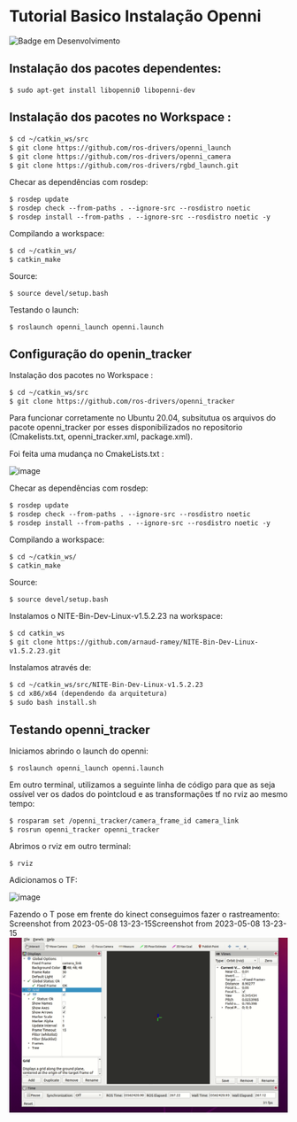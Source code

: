 # Tutorial Basico Instalação Openni
![Badge em Desenvolvimento](http://img.shields.io/static/v1?label=STATUS&message=EM%20DESENVOLVIMENTO&color=GREEN&style=for-the-badge)

## Instalação dos pacotes dependentes:
```
$ sudo apt-get install libopenni0 libopenni-dev
```

## Instalação dos pacotes no Workspace :
```
$ cd ~/catkin_ws/src
$ git clone https://github.com/ros-drivers/openni_launch
$ git clone https://github.com/ros-drivers/openni_camera
$ git clone https://github.com/ros-drivers/rgbd_launch.git
```

Checar as dependências com rosdep:
```
$ rosdep update
$ rosdep check --from-paths . --ignore-src --rosdistro noetic
$ rosdep install --from-paths . --ignore-src --rosdistro noetic -y
```

Compilando a workspace:
```
$ cd ~/catkin_ws/
$ catkin_make
```

Source:
```
$ source devel/setup.bash
```

Testando o launch:

```
$ roslaunch openni_launch openni.launch

```

## Configuração do openin_tracker

Instalação dos pacotes no Workspace :

```
$ cd ~/catkin_ws/src
$ git clone https://github.com/ros-drivers/openni_tracker
```
Para funcionar corretamente no Ubuntu 20.04, subsitutua os arquivos do pacote openni_tracker por esses disponibilizados no repositorio (Cmakelists.txt, openni_tracker.xml, package.xml).

Foi feita uma mudança no CmakeLists.txt :

![image](https://user-images.githubusercontent.com/112727443/236873056-6443eda0-5308-4b9f-b099-8351e74ab8f1.png)

Checar as dependências com rosdep:
```
$ rosdep update
$ rosdep check --from-paths . --ignore-src --rosdistro noetic
$ rosdep install --from-paths . --ignore-src --rosdistro noetic -y
```

Compilando a workspace:
```
$ cd ~/catkin_ws/
$ catkin_make
```

Source:
```
$ source devel/setup.bash
```

Instalamos o NITE-Bin-Dev-Linux-v1.5.2.23 na workspace:

```
$ cd catkin_ws
$ git clone https://github.com/arnaud-ramey/NITE-Bin-Dev-Linux-v1.5.2.23.git
```

Instalamos através de:

```
$ cd ~/catkin_ws/src/NITE-Bin-Dev-Linux-v1.5.2.23
$ cd x86/x64 (dependendo da arquitetura)
$ sudo bash install.sh
```
## Testando openni_tracker

Iniciamos abrindo o launch do openni:

```
$ roslaunch openni_launch openni.launch
```

Em outro terminal, utilizamos a seguinte linha de código para que as seja ossível ver os dados do pointcloud e as transformações tf no rviz ao mesmo tempo:

```
$ rosparam set /openni_tracker/camera_frame_id camera_link
$ rosrun openni_tracker openni_tracker
```

Abrimos o rviz em outro terminal:

```
$ rviz
```

Adicionamos o TF:

![image](https://user-images.githubusercontent.com/112727443/236877310-e0837b4e-560e-48a6-8e99-0c72ac0111aa.png)

Fazendo o T pose em frente do kinect conseguimos fazer o rastreamento:
Screenshot from 2023-05-08 13-23-15Screenshot from 2023-05-08 13-23-15
![](https://github.com/HerickDallAgnol/Openni-e-Freenect-/blob/main/tf.gif)



